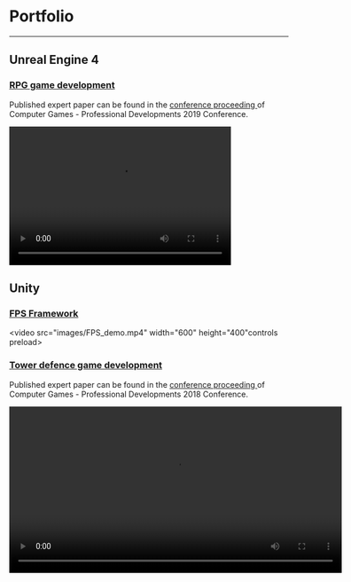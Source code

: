 # Portfolio

---

## Unreal Engine 4

### [RPG game development](https://github.com/alzuber/RPG-Unreal-Engine-4)
<p> 
  Published expert paper can be found in the 
  <a href="http://racunalne-igre.foi.hr/dokumenti/racunalne-igre-2019-zbornik-radova-compressed.pdf">conference proceeding </a>
  of Computer Games - Professional Developments 2019 Conference.
</p>
<video width="400" height="250" src="images/RPG_demo.mp4" controls preload></video>

## Unity

### [FPS Framework](https://github.com/alzuber/Android-FPS-Framework)
<video src="images/FPS_demo.mp4" width="600" height="400"controls preload></video>


### [Tower defence game development](https://github.com/alzuber/Obrana-tornjevima)
<p> 
  Published expert paper can be found in the 
  <a href="http://racunalne-igre.foi.hr/dokumenti/racunalne-igre-2018-zbornik-radova.pdf">conference proceeding </a>
  of Computer Games - Professional Developments 2018 Conference.
</p>
<video src="images/TowerDefense_demo.mp4" width="600" height="300"controls preload></video>

